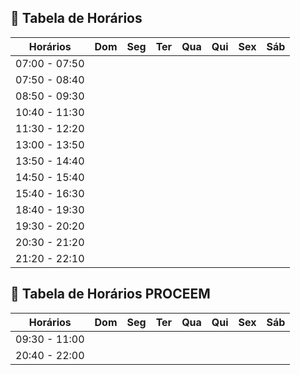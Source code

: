 ## 📅 Tabela de Horários

| Horários       | Dom | Seg | Ter | Qua | Qui | Sex | Sáb |
|----------------|-----|-----|-----|-----|-----|-----|-----|
| 07:00 - 07:50  |     |     |     |     |     |     |     |
| 07:50 - 08:40  |     |     |     |     |     |     |     |
| 08:50 - 09:30  |     |     |     |     |     |     |     |
| 10:40 - 11:30  |     |     |     |     |     |     |     |
| 11:30 - 12:20  |     |     |     |     |     |     |     |
| 13:00 - 13:50  |     |     |     |     |     |     |     |
| 13:50 - 14:40  |     |     |     |     |     |     |     |
| 14:50 - 15:40  |     |     |     |     |     |     |     |
| 15:40 - 16:30  |     |     |     |     |     |     |     |
| 18:40 - 19:30  |     |     |     |     |     |     |     |
| 19:30 - 20:20  |     |     |     |     |     |     |     |
| 20:30 - 21:20  |     |     |     |     |     |     |     |
| 21:20 - 22:10  |     |     |     |     |     |     |     |

## 📅 Tabela de Horários PROCEEM

| Horários       | Dom | Seg | Ter | Qua | Qui | Sex | Sáb |
|----------------|-----|-----|-----|-----|-----|-----|-----|
| 09:30 - 11:00  |     |     |     |     |     |     |     |
| 20:40 - 22:00  |     |     |     |     |     |     |     |
